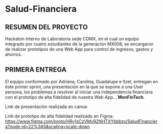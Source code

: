 # Salud-Financiera

## RESUMEN DEL PROYECTO
Hackaton Interno de Laboratoria sede CDMX,  en el cual un equipo integrado por cuatro estudiantes de la  generación MX008, se encargaron de realizar prototipos de una Web App para control de ingresos, gastos y ahorros.

## PRIMERA ENTREGA
El equipo conformado por Adriana, Carolina, Guadalupe e Itzel, entregan en éste primer sprint, una presentación en la que se expone a una User persona, los problemas a resolver al iniciar una independencia financiera con el prototipo de alta fidelidad de nuestra Web App... **MonFinTech**.

Link de presentación realizada en canva:


Link de prototipo de alta fidelidad realizado en Figma:
https://www.figma.com/proto/HRy1sCzVMv92NHTXYbbbzy/SaludFinanciera?node-id=22%3A5&scaling=scale-down
